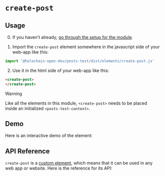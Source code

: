 # `create-post`

## Usage

0. If you haven't already, [go through the setup for the module](/setup).

1. Import the `create-post` element somewhere in the javascript side of your web-app like this:

```js
import '@holochain-open-dev/posts-test/dist/elements/create-post.js'
```

2. Use it in the html side of your web-app like this:

```html
<create-post>
</create-post>
```

> [!WARNING]
> Like all the elements in this module, `<create-post>` needs to be placed inside an initialized `<posts-test-context>`.

## Demo

Here is an interactive demo of the element:

<element-demo>
</element-demo>

<script setup>
import { onMounted } from "vue";
import { PostsTestZomeMock, samplePost } from "@holochain-open-dev/posts-test/dist/mocks.js";
import { PostsTestStore, PostsTestClient } from "@holochain-open-dev/posts-test";
import { decodeHashFromBase64 } from '@holochain/client';
import { render, html } from "lit";

onMounted(async () => {
  // Elements need to be imported on the client side, not the SSR side
  // Reference: https://vitepress.dev/guide/ssr-compat#importing-in-mounted-hook
  await import('@api-viewer/docs/lib/api-docs.js');
  await import('@api-viewer/demo/lib/api-demo.js');
  await import('@holochain-open-dev/posts-test/dist/elements/posts-test-context.js');
  await import('@holochain-open-dev/posts-test/dist/elements/create-post.js');

  const mock = new PostsTestZomeMock();
  const client = new PostsTestClient(mock);

  const post = await samplePost(client);

  const record = await mock.create_post(post);

  const store = new PostsTestStore(client);
  
  render(html`
    <posts-test-context .store=${store}>
      <api-demo src="custom-elements.json" only="create-post" exclude-knobs="store">
      </api-demo>
    </posts-test-context>
  `, document.querySelector('element-demo'))
  })


</script>

## API Reference

`create-post` is a [custom element](https://web.dev/articles/custom-elements-v1), which means that it can be used in any web app or website. Here is the reference for its API:

<api-docs src="custom-elements.json" only="create-post">
</api-docs>
